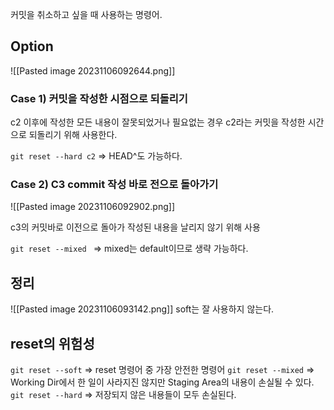 커밋을 취소하고 싶을 때 사용하는 명령어.

## Option

![[Pasted image 20231106092644.png]]
### Case 1) 커밋을 작성한 시점으로 되돌리기
c2 이후에 작성한 모든 내용이 잘못되었거나 필요없는 경우 c2라는 커밋을 작성한 시간으로 되돌리기 위해 사용한다.

`git reset --hard c2` => HEAD^도 가능하다.

### Case 2) C3 commit 작성 바로 전으로 돌아가기
![[Pasted image 20231106092902.png]]

c3의 커밋바로 이전으로 돌아가 작성된 내용을 날리지 않기 위해 사용

`git reset --mixed `
=> mixed는 default이므로 생략 가능하다.

## 정리
![[Pasted image 20231106093142.png]]
soft는 잘 사용하지 않는다.

## reset의 위험성
`git reset --soft` => reset 명령어 중 가장 안전한 명령어
`git reset --mixed` => Working Dir에서 한 일이 사라지진 않지만 Staging Area의 내용이 손실될 수 있다.
`git reset --hard` => 저장되지 않은 내용들이 모두 손실된다.
